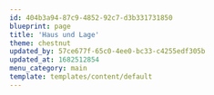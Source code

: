 ```yaml
---
id: 404b3a94-87c9-4852-92c7-d3b331731850
blueprint: page
title: 'Haus und Lage'
theme: chestnut
updated_by: 57ce677f-65c0-4ee0-bc33-c4255edf305b
updated_at: 1682512854
menu_category: main
template: templates/content/default
---
```

